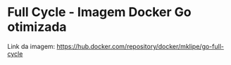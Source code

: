 # Full Cycle - Imagem Docker Go otimizada 
Link da imagem: https://hub.docker.com/repository/docker/mklipe/go-full-cycle
